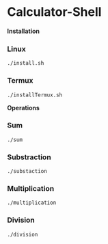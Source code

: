 # Calculator-Shell

**Installation**

### Linux

```
./install.sh
```

### Termux

```
./installTermux.sh
```

**Operations**

### Sum

```
./sum
```

### Substraction
```
./substaction
```

### Multiplication
```
./multiplication
```
### Division
```
./division
```